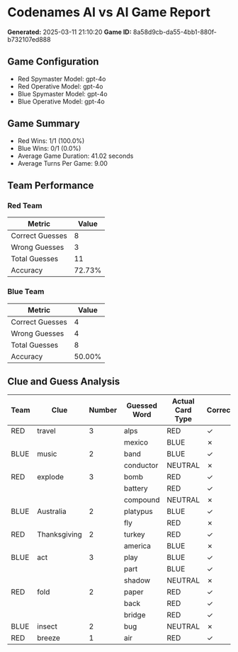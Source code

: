 # Codenames AI vs AI Game Report
**Generated:** 2025-03-11 21:10:20
**Game ID:** 8a58d9cb-da55-4bb1-880f-b732107ed888

## Game Configuration
- Red Spymaster Model: gpt-4o
- Red Operative Model: gpt-4o
- Blue Spymaster Model: gpt-4o
- Blue Operative Model: gpt-4o

## Game Summary
- Red Wins: 1/1 (100.0%)
- Blue Wins: 0/1 (0.0%)
- Average Game Duration: 41.02 seconds
- Average Turns Per Game: 9.00

## Team Performance

### Red Team
| Metric | Value |
| ------ | ----- |
| Correct Guesses | 8 |
| Wrong Guesses | 3 |
| Total Guesses | 11 |
| Accuracy | 72.73% |

### Blue Team
| Metric | Value |
| ------ | ----- |
| Correct Guesses | 4 |
| Wrong Guesses | 4 |
| Total Guesses | 8 |
| Accuracy | 50.00% |

## Clue and Guess Analysis

| Team | Clue | Number | Guessed Word | Actual Card Type | Correct? |
| ---- | ---- | ------ | ------------ | ---------------- | -------- |
| RED | travel | 3 | alps | RED | ✓ |
| | | | mexico | BLUE | ✗ |
| BLUE | music | 2 | band | BLUE | ✓ |
| | | | conductor | NEUTRAL | ✗ |
| RED | explode | 3 | bomb | RED | ✓ |
| | | | battery | RED | ✓ |
| | | | compound | NEUTRAL | ✗ |
| BLUE | Australia | 2 | platypus | BLUE | ✓ |
| | | | fly | RED | ✗ |
| RED | Thanksgiving | 2 | turkey | RED | ✓ |
| | | | america | BLUE | ✗ |
| BLUE | act | 3 | play | BLUE | ✓ |
| | | | part | BLUE | ✓ |
| | | | shadow | NEUTRAL | ✗ |
| RED | fold | 2 | paper | RED | ✓ |
| | | | back | RED | ✓ |
| | | | bridge | RED | ✓ |
| BLUE | insect | 2 | bug | NEUTRAL | ✗ |
| RED | breeze | 1 | air | RED | ✓ |